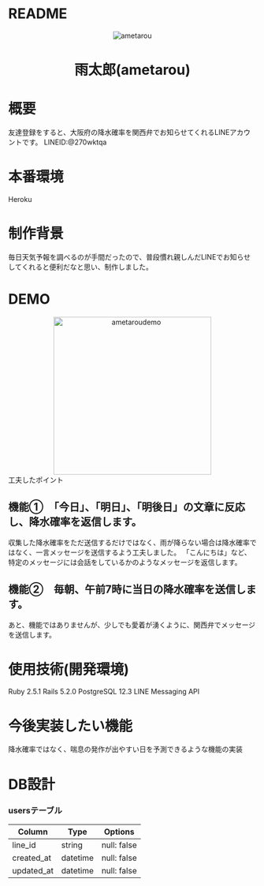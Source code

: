 # README
<div align="center">
<img src="https://github.com/h-takuya21/images/blob/master/ametarou.png" alt="ametarou" title="ametarou">
</div>
<h1 align="center">雨太郎(ametarou)</h1>

# 概要
友達登録をすると、大阪府の降水確率を関西弁でお知らせてくれるLINEアカウントです。
LINEID:@270wktqa

# 本番環境
Heroku

# 制作背景
毎日天気予報を調べるのが手間だったので、普段慣れ親しんだLINEでお知らせしてくれると便利だなと思い、制作しました。

# DEMO
<div align="center">
<img src="https://i.gyazo.com/e5d0d3c7caa3a95610d0235a6b55fd7d.gif" alt="ametaroudemo" title="ametaroudemo" width="320px"">
</div
                                                                                                                          
# 工夫したポイント
## 機能①　「今日」、「明日」、「明後日」の文章に反応し、降水確率を返信します。
収集した降水確率をただ送信するだけではなく、雨が降らない場合は降水確率ではなく、一言メッセージを送信するよう工夫しました。
「こんにちは」など、特定のメッセージには会話をしているかのようなメッセージを返信します。
## 機能②　毎朝、午前7時に当日の降水確率を送信します。

あと、機能ではありませんが、少しでも愛着が湧くように、関西弁でメッセージを送信します。

# 使用技術(開発環境)
Ruby 2.5.1
Rails 5.2.0
PostgreSQL 12.3
LINE Messaging API

# 今後実装したい機能
降水確率ではなく、喘息の発作が出やすい日を予測できるような機能の実装


# DB設計
### usersテーブル
|Column|Type|Options|
|------|----|-------|
|line_id|string|null: false|
|created_at|datetime|null: false|
|updated_at|datetime|null: false|
